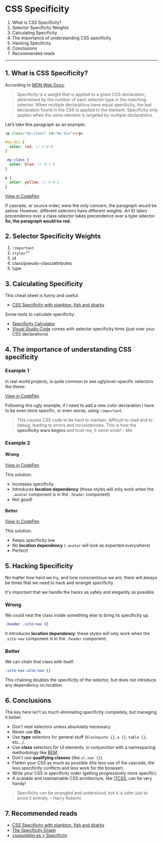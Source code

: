 # CSS Specificity

1. What is CSS Specificity?
2. Selector Specificity Weights
3. Calculating Specificity
4. The importance of understanding CSS specificity
5. Hacking Specificity
6. Conclusions
7. Recommended reads

---

## 1. What is CSS Specificity?

According to [MDN Web Docs](https://developer.mozilla.org/en-US/docs/Web/CSS/Specificity):

> Specificity is a weight that is applied to a given CSS declaration, determined by the number of each selector type in the matching selector. When multiple declarations have equal specificity, the last declaration found in the CSS is applied to the element. Specificity only applies when the same element is targeted by multiple declarations.

Let’s take this paragraph as an example:

```html
<p class="my-class" id="my-div"></p>
```

```scss
#my-div {
  color: red; // 1-0-0
}

.my-class {
  color: blue; // 0-1-0
}

p {
  color: yellow; // 0-0-1
}
```

[View in CodePen](https://codepen.io/nadalsol/pen/VwmyPMQ)

If cascade, or source order, were the only concern, the paragraph would be yellow. However, different selectors have different weights. An ID takes precendence over a class selector takes precendence over a type selector. **So, the paragraph would be red.**

## 2. Selector Specificity Weights

1. `!important`
2. `style=””`
3. id
4. class/pseudo-class/attributes
5. type

## 3. Calculating Specificity

This cheat sheet is funny and useful:

- [CSS Specificity with plankton, fish and sharks](http://www.standardista.com/css3/css-specificity/)

Some tools to calculate specificity:

- [Specificity Calculator](https://specificity.keegan.st/)
- [Visual Studio Code](https://code.visualstudio.com/) comes with selector specificity hints (just over your CSS declarations)

## 4. The importance of understanding CSS specificity

### Example 1

In real world projects, is quite common to see ugly/over-specific selectors like these:

[View in CodePen](https://codepen.io/nadalsol/pen/MWbrJxj)

Following this ugly example, if I need to add a new color declaration I have to be even more specific, or even worse, using `!important`.

> This causes CSS code to be hard to mantain, difficult to read and to debug, leading to errors and incosistencies. This is how the **specificity wars begins** and trust me, it never ends!
> – Me

### Example 2

#### Wrong

[View in CodePen](https://codepen.io/nadalsol/pen/WNodpzR)

This solution:

- Increases specificity
- Introduces **location dependency** (these styles will only work when the `.avatar` component is in the `.header` component)
- Not good!

#### Better

[View in CodePen](https://codepen.io/nadalsol/pen/XWNVMOP)

This solution:

- Keeps specificity low
- No **location dependency** (`.avatar` will look as expected everywhere)
- Perfect!

## 5. Hacking Specificity

No matter how hard we try, and how conscientious we are, there will always be times that we need to hack and wrangle specificity.

It's important that we handle the hacks as safely and elegantly as possible.

### Wrong

We could nest the class inside something else to bring its specificity up.

<!--prettier-ignore-->
```css
.header .site-nav {}
```

It introduces **location dependency**: these styles will only work when the `.site-nav` component is in the `.header` component.

### Better

We can chain that class with itself:

<!--prettier-ignore-->
```css
.site-nav.site-nav {}
```

This chaining doubles the specificity of the selector, but does not introduce any dependency on location.

## 6. Conclusions

The key here isn’t so much eliminating specificity completely, but managing it better:

- Don’t nest selectors unless absolutely necessary.
- Never use **IDs**.
- Use **type** selectors for general stuff (`blockquote {}`, `a {}`, `table {}`, etc…).
- Use **class** selectors for UI elements, in conjunction with a namespacing methodology like [BEM](https://csswizardry.com/2013/01/mindbemding-getting-your-head-round-bem-syntax/).
- Don't use **qualifying classes** (like `ul.nav {}`).
- Flatten your CSS as much as possible (the less use of the cascade, the less specificity conflicts and less work for the browser).
- Write your CSS in specificity order (getting progressively more specific).
- A scalable and maintainable CSS architecture, like [ITCSS](https://speakerdeck.com/dafed/managing-css-projects-with-itcss), can be very handy!

> Specificity can be wrangled and understood, but it is safer just to avoid it entirely.
> – Harry Roberts

## 7. Recommended reads

- [CSS Specificity with plankton, fish and sharks](http://www.standardista.com/css3/css-specificity/)
- [The Specificity Graph](https://csswizardry.com/2014/10/the-specificity-graph/)
- [cssguidelin.es > Specificity](https://cssguidelin.es/#specificity)

